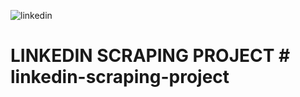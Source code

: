 ![linkedin](https://www.edigitalagency.com.au/wp-content/uploads/Linkedin-logo-blue-png-medium-size.png) 

# LINKEDIN SCRAPING PROJECT # linkedin-scraping-project